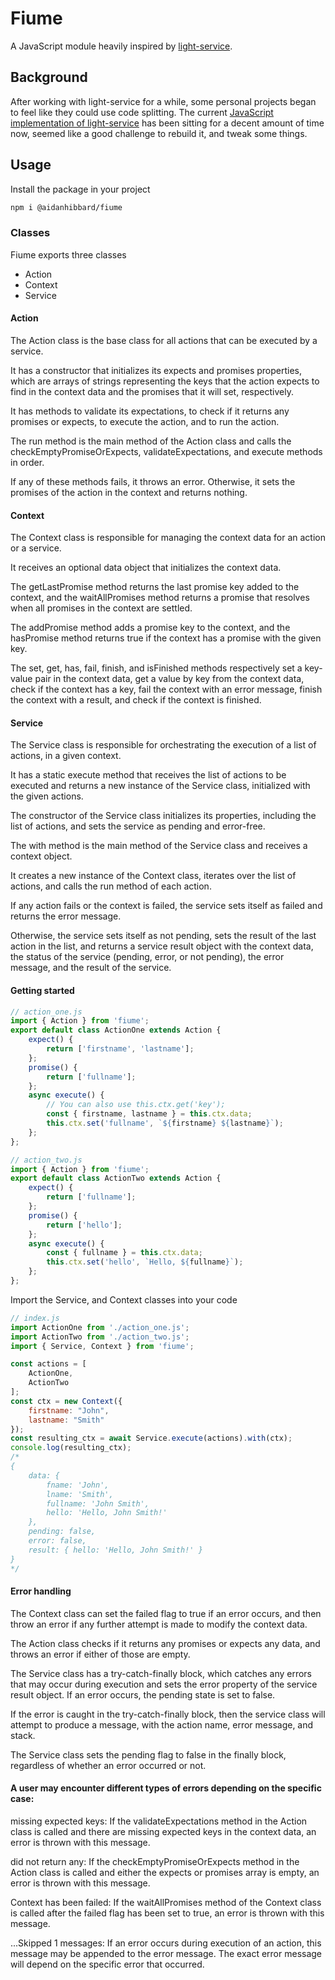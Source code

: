 # Fiume

A JavaScript module heavily inspired by [light-service](https://github.com/adomokos/light-service).

## Background

After working with light-service for a while, some personal projects began to feel like they could use code splitting. The current [JavaScript implementation of light-service](https://github.com/douglasgreyling/light-service.js) has been sitting for a decent amount of time now, seemed like a good challenge to rebuild it, and tweak some things. 

## Usage

Install the package in your project

```bash
npm i @aidanhibbard/fiume
```

### Classes

Fiume exports three classes

- Action
- Context
- Service

#### Action

The Action class is the base class for all actions that can be executed by a service. 

It has a constructor that initializes its expects and promises properties, which are arrays of strings representing the keys that the action expects to find in the context data and the promises that it will set, respectively. 

It has methods to validate its expectations, to check if it returns any promises or expects, to execute the action, and to run the action. 

The run method is the main method of the Action class and calls the checkEmptyPromiseOrExpects, validateExpectations, and execute methods in order. 

If any of these methods fails, it throws an error. Otherwise, it sets the promises of the action in the context and returns nothing.

#### Context

The Context class is responsible for managing the context data for an action or a service. 

It receives an optional data object that initializes the context data. 

The getLastPromise method returns the last promise key added to the context, and the waitAllPromises method returns a promise that resolves when all promises in the context are settled. 

The addPromise method adds a promise key to the context, and the hasPromise method returns true if the context has a promise with the given key. 

The set, get, has, fail, finish, and isFinished methods respectively set a key-value pair in the context data, get a value by key from the context data, check if the context has a key, fail the context with an error message, finish the context with a result, and check if the context is finished.

#### Service

The Service class is responsible for orchestrating the execution of a list of actions, in a given context. 

It has a static execute method that receives the list of actions to be executed and returns a new instance of the Service class, initialized with the given actions. 

The constructor of the Service class initializes its properties, including the list of actions, and sets the service as pending and error-free. 

The with method is the main method of the Service class and receives a context object. 

It creates a new instance of the Context class, iterates over the list of actions, and calls the run method of each action. 

If any action fails or the context is failed, the service sets itself as failed and returns the error message. 

Otherwise, the service sets itself as not pending, sets the result of the last action in the list, and returns a service result object with the context data, the status of the service (pending, error, or not pending), the error message, and the result of the service.

#### Getting started

```javascript
// action_one.js
import { Action } from 'fiume';
export default class ActionOne extends Action {
    expect() {
        return ['firstname', 'lastname'];
    };
    promise() {
        return ['fullname'];
    };
    async execute() {
        // You can also use this.ctx.get('key');
        const { firstname, lastname } = this.ctx.data;
        this.ctx.set('fullname', `${firstname} ${lastname}`);
    };
};
```

```javascript
// action_two.js
import { Action } from 'fiume';
export default class ActionTwo extends Action {
    expect() {
        return ['fullname'];
    };
    promise() {
        return ['hello'];
    };
    async execute() {
        const { fullname } = this.ctx.data;
        this.ctx.set('hello', `Hello, ${fullname}`);
    };
};
```

Import the Service, and Context classes into your code

```javascript
// index.js
import ActionOne from './action_one.js';
import ActionTwo from './action_two.js';
import { Service, Context } from 'fiume';

const actions = [
    ActionOne,
    ActionTwo
];
const ctx = new Context({ 
    firstname: "John",
    lastname: "Smith"
});
const resulting_ctx = await Service.execute(actions).with(ctx);
console.log(resulting_ctx);
/*
{
    data: {
        fname: 'John',
        lname: 'Smith',
        fullname: 'John Smith',
        hello: 'Hello, John Smith!'
    },
    pending: false,
    error: false,
    result: { hello: 'Hello, John Smith!' }
}
*/
```

#### Error handling

The Context class can set the failed flag to true if an error occurs, and then throw an error if any further attempt is made to modify the context data.

The Action class checks if it returns any promises or expects any data, and throws an error if either of those are empty.

The Service class has a try-catch-finally block, which catches any errors that may occur during execution and sets the error property of the service result object. If an error occurs, the pending state is set to false. 

If the error is caught in the try-catch-finally block, then the service class will attempt to produce a message, with the action name, error message, and stack.

The Service class sets the pending flag to false in the finally block, regardless of whether an error occurred or not.

#### A user may encounter different types of errors depending on the specific case:

missing expected keys: If the validateExpectations method in the Action class is called and there are missing expected keys in the context data, an error is thrown with this message.

did not return any: If the checkEmptyPromiseOrExpects method in the Action class is called and either the expects or promises array is empty, an error is thrown with this message.

Context has been failed: If the waitAllPromises method of the Context class is called after the failed flag has been set to true, an error is thrown with this message.

...Skipped 1 messages: If an error occurs during execution of an action, this message may be appended to the error message. The exact error message will depend on the specific error that occurred.











